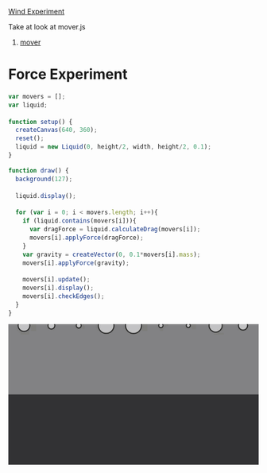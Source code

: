 [Wind Experiment](./)

Take at look at mover.js
1. [mover](mover/)

# Force Experiment

```js
var movers = [];
var liquid;

function setup() {
  createCanvas(640, 360);
  reset();
  liquid = new Liquid(0, height/2, width, height/2, 0.1);
}
```

```js
function draw() {
  background(127);

  liquid.display();

  for (var i = 0; i < movers.length; i++){
    if (liquid.contains(movers[i])){
      var dragForce = liquid.calculateDrag(movers[i]);
      movers[i].applyForce(dragForce);
    }
    var gravity = createVector(0, 0.1*movers[i].mass);
    movers[i].applyForce(gravity);

    movers[i].update();
    movers[i].display();
    movers[i].checkEdges();
  }
}  
```
<img src ="img/water.gif"/>

